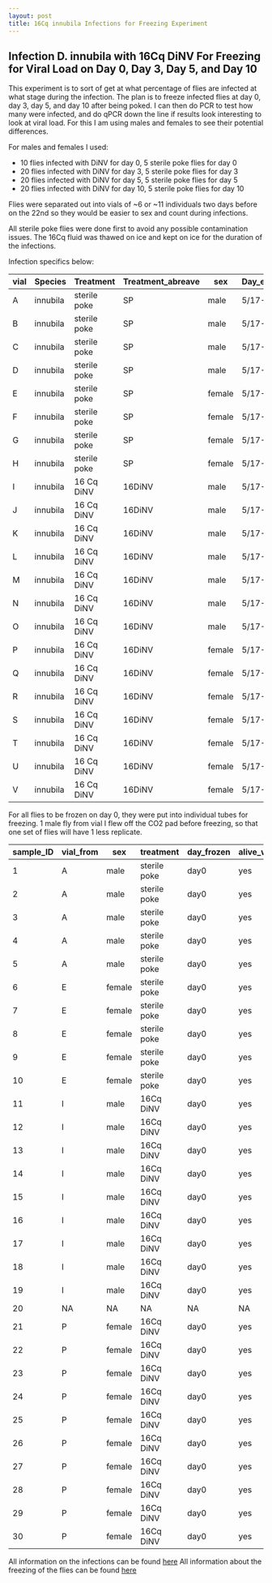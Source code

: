 ```yaml
---
layout: post
title: 16Cq innubila Infections for Freezing Experiment 
---
```


## Infection D. innubila with 16Cq DiNV For Freezing for Viral Load on Day 0, Day 3, Day 5, and Day 10

This experiment is to sort of get at what percentage of flies are infected at what stage during the infection. The plan is to freeze infected flies at day 0, day 3, day 5, and day 10 after being poked. I can then do PCR to test how many were infected, and do qPCR down the line if results look interesting to look at viral load. For this I am using males and females to see their potential differences. 

For males and females I used:
- 10 flies infected with DiNV for day 0, 5 sterile poke flies for day 0 
- 20 flies infected with DiNV for day 3, 5 sterile poke flies for day 3
- 20 flies infected with DiNV for day 5, 5 sterile poke flies for day 5
- 20 flies infected with DiNV for day 10, 5 sterile poke flies for day 10

Flies were separated out into vials of ~6 or ~11 individuals two days before on the 22nd so they would be easier to sex and count during infections. 

All sterile poke flies were done first to avoid any possible contamination issues. The 16Cq fluid was thawed on ice and kept on ice for the duration of the infections. 

Infection specifics below:

| vial | Species  | Treatment    | Treatment_abreave | sex    | Day_emerged | Day_Infected | time_infected | fly_age  | Original_N_number | day_to_be_frozen |
|------|----------|--------------|-------------------|--------|-------------|--------------|---------------|----------|-------------------|------------------|
| A    | innubila | sterile poke | SP                | male   | 5/17-5/18   | 20230524     | 12:20         | 6-7 days | 5                 | day0             |
| B    | innubila | sterile poke | SP                | male   | 5/17-5/18   | 20230524     | 12:26         | 6-7 days | 5                 | day3             |
| C    | innubila | sterile poke | SP                | male   | 5/17-5/18   | 20230524     | 12:30         | 6-7 days | 5                 | day5             |
| D    | innubila | sterile poke | SP                | male   | 5/17-5/18   | 20230524     | 12:33         | 6-7 days | 5                 | day10            |
| E    | innubila | sterile poke | SP                | female | 5/17-5/18   | 20230524     | 12:37         | 6-7 days | 5                 | day0             |
| F    | innubila | sterile poke | SP                | female | 5/17-5/18   | 20230524     | 12:40         | 6-7 days | 5                 | day3             |
| G    | innubila | sterile poke | SP                | female | 5/17-5/18   | 20230524     | 12:43         | 6-7 days | 5                 | day5             |
| H    | innubila | sterile poke | SP                | female | 5/17-5/18   | 20230524     | 12:46         | 6-7 days | 5                 | day10            |
| I    | innubila | 16 Cq DiNV   | 16DiNV            | male   | 5/17-5/18   | 20230524     | 12:50         | 6-7 days | 9                 | day0             |
| J    | innubila | 16 Cq DiNV   | 16DiNV            | male   | 5/17-5/18   | 20230524     | 12:56         | 6-7 days | 10                | day3             |
| K    | innubila | 16 Cq DiNV   | 16DiNV            | male   | 5/17-5/18   | 20230524     | 1:01          | 6-7 days | 10                | day5             |
| L    | innubila | 16 Cq DiNV   | 16DiNV            | male   | 5/17-5/18   | 20230524     | 1:08          | 6-7 days | 10                | day10            |
| M    | innubila | 16 Cq DiNV   | 16DiNV            | male   | 5/17-5/18   | 20230524     | 1:14          | 6-7 days | 10                | day3             |
| N    | innubila | 16 Cq DiNV   | 16DiNV            | male   | 5/17-5/18   | 20230524     | 1:20          | 6-7 days | 10                | day5             |
| O    | innubila | 16 Cq DiNV   | 16DiNV            | male   | 5/17-5/18   | 20230524     | 1:25          | 6-7 days | 10                | day10            |
| P    | innubila | 16 Cq DiNV   | 16DiNV            | female | 5/17-5/18   | 20230524     | 1:32          | 6-7 days | 10                | day0             |
| Q    | innubila | 16 Cq DiNV   | 16DiNV            | female | 5/17-5/18   | 20230524     | 1:37          | 6-7 days | 10                | day3             |
| R    | innubila | 16 Cq DiNV   | 16DiNV            | female | 5/17-5/18   | 20230524     | 1:41          | 6-7 days | 10                | day5             |
| S    | innubila | 16 Cq DiNV   | 16DiNV            | female | 5/17-5/18   | 20230524     | 1:46          | 6-7 days | 10                | day10            |
| T    | innubila | 16 Cq DiNV   | 16DiNV            | female | 5/17-5/18   | 20230524     | 1:51          | 6-7 days | 10                | day3             |
| U    | innubila | 16 Cq DiNV   | 16DiNV            | female | 5/17-5/18   | 20230524     | 1:56          | 6-7 days | 10                | day5             |
| V    | innubila | 16 Cq DiNV   | 16DiNV            | female | 5/17-5/18   | 20230524     | 2:00          | 6-7 days | 10                | day10            |


For all flies to be frozen on day 0, they were put into individual tubes for freezing. 1 male fly from vial I flew off the CO2 pad before freezing, so that one set of flies will have 1 less replicate. 


| sample_ID | vial_from | sex    | treatment    | day_frozen | alive_when_frozen? |
|-----------|-----------|--------|--------------|------------|--------------------|
| 1         | A         | male   | sterile poke | day0       | yes                |
| 2         | A         | male   | sterile poke | day0       | yes                |
| 3         | A         | male   | sterile poke | day0       | yes                |
| 4         | A         | male   | sterile poke | day0       | yes                |
| 5         | A         | male   | sterile poke | day0       | yes                |
| 6         | E         | female | sterile poke | day0       | yes                |
| 7         | E         | female | sterile poke | day0       | yes                |
| 8         | E         | female | sterile poke | day0       | yes                |
| 9         | E         | female | sterile poke | day0       | yes                |
| 10        | E         | female | sterile poke | day0       | yes                |
| 11        | I         | male   | 16Cq DiNV    | day0       | yes                |
| 12        | I         | male   | 16Cq DiNV    | day0       | yes                |
| 13        | I         | male   | 16Cq DiNV    | day0       | yes                |
| 14        | I         | male   | 16Cq DiNV    | day0       | yes                |
| 15        | I         | male   | 16Cq DiNV    | day0       | yes                |
| 16        | I         | male   | 16Cq DiNV    | day0       | yes                |
| 17        | I         | male   | 16Cq DiNV    | day0       | yes                |
| 18        | I         | male   | 16Cq DiNV    | day0       | yes                |
| 19        | I         | male   | 16Cq DiNV    | day0       | yes                |
| 20        | NA        | NA     | NA           | NA         | NA                 |
| 21        | P         | female | 16Cq DiNV    | day0       | yes                |
| 22        | P         | female | 16Cq DiNV    | day0       | yes                |
| 23        | P         | female | 16Cq DiNV    | day0       | yes                |
| 24        | P         | female | 16Cq DiNV    | day0       | yes                |
| 25        | P         | female | 16Cq DiNV    | day0       | yes                |
| 26        | P         | female | 16Cq DiNV    | day0       | yes                |
| 27        | P         | female | 16Cq DiNV    | day0       | yes                |
| 28        | P         | female | 16Cq DiNV    | day0       | yes                |
| 29        | P         | female | 16Cq DiNV    | day0       | yes                |
| 30        | P         | female | 16Cq DiNV    | day0       | yes                |

All information on the infections can be found [here](https://docs.google.com/spreadsheets/d/1PHX0xZSsz_FQZdqM8zuBAP8gdfzlMnK972WkiMgufmc/edit#gid=0)
All information about the freezing of the flies can be found [here](https://docs.google.com/spreadsheets/d/1a0DyxHrYie6XQzd8wdEeOkemMl94IrNcSeTQ3W0gr8A/edit#gid=0)





